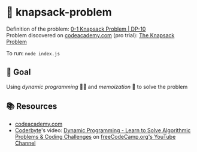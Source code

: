 # 🎒 knapsack-problem
 Definition of the problem: [0-1 Knapsack Problem | DP-10](https://www.geeksforgeeks.org/0-1-knapsack-problem-dp-10/)  
 Problem discovered on [codeacademy.com](https://www.codecademy.com/) (pro trial):
 [The Knapsack Problem](https://www.codecademy.com/paths/pass-the-technical-interview-with-javascript/tracks/javascript-interview-prep-and-algorithm-practice/modules/javascript-algorithm-practice/articles/the-knapsack-problem)
 
 To run: `node index.js`
 
## 🎯 Goal
Using *dynamic programming* 🏃‍♂️ and *memoization* 🧠 to solve the problem

## 📚 Resources
- [codeacademy.com](https://www.codecademy.com/)
- [Coderbyte](https://www.youtube.com/channel/UCOJtQcnBnIy4LERo6vkrItg)'s video: [Dynamic Programming - Learn to Solve Algorithmic Problems & Coding Challenges](https://youtu.be/oBt53YbR9Kk) on [freeCodeCamp.org's YouTube Channel](https://www.youtube.com/channel/UC8butISFwT-Wl7EV0hUK0BQ)
